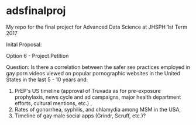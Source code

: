 # adsfinalproj
My repo for the final project for Advanced Data Science at JHSPH 1st Term 2017

Inital Proposal:

Option 6 - Project Petition

Question: Is there a correlation between the safer sex practices employed in gay porn videos viewed on popular pornographic websites in the United States in the last 5 - 10 years and:
  1. PrEP's US timeline (approval of Truvada as for pre-exposure prophylaxis, news cycle and ad campaigns, major health department efforts, cultural mentions, etc.) ,
  2. Rates of gonorrhea, syphilis, and chlamydia among MSM in the USA,
  3. Timeline of gay male social apps (Grindr, Scruff, etc.)?